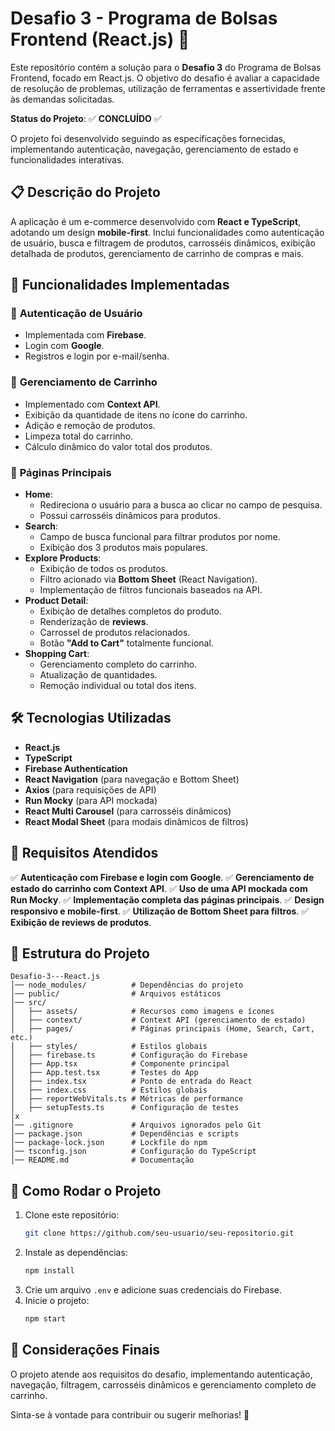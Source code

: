 # Desafio 3 - Programa de Bolsas Frontend (React.js) 🚀

Este repositório contém a solução para o **Desafio 3** do Programa de Bolsas Frontend, focado em React.js. O objetivo do desafio é avaliar a capacidade de resolução de problemas, utilização de ferramentas e assertividade frente às demandas solicitadas.

**Status do Projeto**: ✅ **CONCLUÍDO** ✅

O projeto foi desenvolvido seguindo as especificações fornecidas, implementando autenticação, navegação, gerenciamento de estado e funcionalidades interativas.

## 📋 Descrição do Projeto

A aplicação é um e-commerce desenvolvido com **React e TypeScript**, adotando um design **mobile-first**. Inclui funcionalidades como autenticação de usuário, busca e filtragem de produtos, carrosséis dinâmicos, exibição detalhada de produtos, gerenciamento de carrinho de compras e mais.

## 🚀 Funcionalidades Implementadas

### 🔐 **Autenticação de Usuário** 
- Implementada com **Firebase**.
- Login com **Google**.
- Registros e login por e-mail/senha.

### 🛒 **Gerenciamento de Carrinho** 
- Implementado com **Context API**.
- Exibição da quantidade de itens no ícone do carrinho.
- Adição e remoção de produtos.
- Limpeza total do carrinho.
- Cálculo dinâmico do valor total dos produtos.

### 📌 **Páginas Principais**
- **Home**:
  - Redireciona o usuário para a busca ao clicar no campo de pesquisa.
  - Possui carrosséis dinâmicos para produtos.
- **Search**:
  - Campo de busca funcional para filtrar produtos por nome.
  - Exibição dos 3 produtos mais populares.
- **Explore Products**:
  - Exibição de todos os produtos.
  - Filtro acionado via **Bottom Sheet** (React Navigation).
  - Implementação de filtros funcionais baseados na API.
- **Product Detail**:
  - Exibição de detalhes completos do produto.
  - Renderização de **reviews**.
  - Carrossel de produtos relacionados.
  - Botão **"Add to Cart"** totalmente funcional.
- **Shopping Cart**:
  - Gerenciamento completo do carrinho.
  - Atualização de quantidades.
  - Remoção individual ou total dos itens.

## 🛠️ Tecnologias Utilizadas
- **React.js**
- **TypeScript**
- **Firebase Authentication**
- **React Navigation** (para navegação e Bottom Sheet)
- **Axios** (para requisições de API)
- **Run Mocky** (para API mockada)
- **React Multi Carousel** (para carrosséis dinâmicos)
- **React Modal Sheet** (para modais dinâmicos de filtros)

## 🔧 Requisitos Atendidos
✅ **Autenticação com Firebase e login com Google**.
✅ **Gerenciamento de estado do carrinho com Context API**.
✅ **Uso de uma API mockada com Run Mocky**.
✅ **Implementação completa das páginas principais**.
✅ **Design responsivo e mobile-first**.
✅ **Utilização de Bottom Sheet para filtros**.
✅ **Exibição de reviews de produtos**.

## 📂 Estrutura do Projeto
```
Desafio-3---React.js
│── node_modules/          # Dependências do projeto
│── public/                # Arquivos estáticos
│── src/
│   ├── assets/            # Recursos como imagens e ícones
│   ├── context/           # Context API (gerenciamento de estado)
│   ├── pages/             # Páginas principais (Home, Search, Cart, etc.)
│   ├── styles/            # Estilos globais
│   ├── firebase.ts        # Configuração do Firebase
│   ├── App.tsx            # Componente principal
│   ├── App.test.tsx       # Testes do App
│   ├── index.tsx          # Ponto de entrada do React
│   ├── index.css          # Estilos globais
│   ├── reportWebVitals.ts # Métricas de performance
│   ├── setupTests.ts      # Configuração de testes
│x
│── .gitignore             # Arquivos ignorados pelo Git
│── package.json           # Dependências e scripts
│── package-lock.json      # Lockfile do npm
│── tsconfig.json          # Configuração do TypeScript
│── README.md              # Documentação
```

## 🚀 Como Rodar o Projeto
1. Clone este repositório:
   ```sh
   git clone https://github.com/seu-usuario/seu-repositorio.git
   ```
2. Instale as dependências:
   ```sh
   npm install
   ```
3. Crie um arquivo `.env` e adicione suas credenciais do Firebase.
4. Inicie o projeto:
   ```sh
   npm start
   ```

## 📌 Considerações Finais
O projeto atende aos requisitos do desafio, implementando autenticação, navegação, filtragem, carrosséis dinâmicos e gerenciamento completo de carrinho.

Sinta-se à vontade para contribuir ou sugerir melhorias! 🚀

